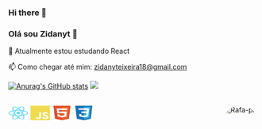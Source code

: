 ### Hi there 👋

### Olá sou Zidanyt 👋
🔭 Atualmente estou estudando React

📫 Como chegar até mim: zidanyteixeira18@gmail.com

[![Anurag's GitHub stats](https://github-readme-stats.vercel.app/api?username=Zidanyt&show_icons=true&theme=merko)](https://github.com/anuraghazra/github-readme-stats)
<img height="195em" src="https://github-readme-stats.vercel.app/api/top-langs/?username=Zidanyt&layout=compact&langs_count=16&theme=dark" />

<div style="display: inline_block"><br>
  <img align="center" alt="Rafa-React" height="30" width="40" src="https://raw.githubusercontent.com/devicons/devicon/master/icons/react/react-original.svg">
  <img align="center" alt="Rafa-Js" height="30" width="40" src="https://raw.githubusercontent.com/devicons/devicon/master/icons/javascript/javascript-plain.svg">
  <img align="center" alt="Rafa-HTML" height="30" width="40" src="https://raw.githubusercontent.com/devicons/devicon/master/icons/html5/html5-original.svg">
  <img align="center" alt="Rafa-CSS" height="30" width="40" src="https://raw.githubusercontent.com/devicons/devicon/master/icons/css3/css3-original.svg">
  <img align="right" alt="Rafa-pic" height="150" style="border-radius:50px;" src="https://github.com/Zidanyt.png?width=676&height=676">
</div>

##
